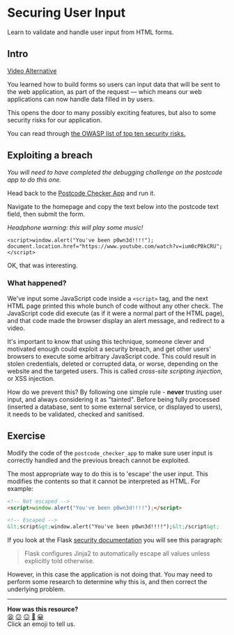 # Securing User Input

Learn to validate and handle user input from HTML forms.

## Intro

[Video Alternative](https://www.youtube.com/watch?v=Z_X8jrbIj-I&t=1460s)

You learned how to build forms so users can input data that will be sent to the
web application, as part of the request — which means our web applications can
now handle data filled in by users.

This opens the door to many possibly exciting features, but also to some
security risks for our application.

You can read through [the OWASP list of top ten security
risks.](https://owasp.org/www-project-top-ten/)

## Exploiting a breach

_You will need to have completed the debugging challenge on the postcode app to
do this one._

Head back to the [Postcode Checker
App](../projects_to_debug/postcode_checker_app) and run it.

Navigate to the homepage and copy the text below into the postcode text field,
then submit the form.

_Headphone warning: this will play some music!_

```
<script>window.alert("You've been p0wn3d!!!!"); document.location.href="https://www.youtube.com/watch?v=ium0cPBkCRU";</script>
```

OK, that was interesting.

### What happened?

We've input some JavaScript code inside a `<script>` tag, and the next HTML page
printed this whole bunch of code without any other check. The JavaScript code
did execute (as if it were a normal part of the HTML page), and that code made
the browser display an alert message, and redirect to a video.

It's important to know that using this technique, someone clever and motivated
enough could exploit a security breach, and get other users' browsers to execute
some arbitrary JavaScript code. This could result in stolen credentials, deleted
or corrupted data, or worse, depending on the website and the targeted users.
This is called _cross-site scripting injection_, or XSS injection.

How do we prevent this? By following one simple rule - **never** trusting user
input, and always considering it as "tainted". Before being fully processed
(inserted a database, sent to some external service, or displayed to users), it
needs to be validated, checked and sanitised.

## Exercise

Modify the code of the `postcode_checker_app` to make sure user input is
correctly handled and the previous breach cannot be exploited. 

The most appropriate way to do this is to 'escape' the user input. This modifies
the contents so that it cannot be interpreted as HTML. For example:

```html
<!-- Not escaped -->
<script>window.alert("You've been p0wn3d!!!!");</script>

<!-- Escaped -->
&lt;script&gt;window.alert("You've been p0wn3d!!!!");&lt;/script&gt;
```

If you look at the Flask [security
documentation](https://flask.palletsprojects.com/en/2.2.x/security/) you will
see this paragraph:

> Flask configures Jinja2 to automatically escape all values unless explicitly
> told otherwise.

However, in this case the application is not doing that. You may need to perform
some research to determine why this is, and then correct the underlying problem.


<!-- BEGIN GENERATED SECTION DO NOT EDIT -->

---

**How was this resource?**  
[😫](https://airtable.com/shrUJ3t7KLMqVRFKR?prefill_Repository=makersacademy%2Fweb-applications-in-python&prefill_File=html_challenges%2F06_securing_user_input.md&prefill_Sentiment=😫) [😕](https://airtable.com/shrUJ3t7KLMqVRFKR?prefill_Repository=makersacademy%2Fweb-applications-in-python&prefill_File=html_challenges%2F06_securing_user_input.md&prefill_Sentiment=😕) [😐](https://airtable.com/shrUJ3t7KLMqVRFKR?prefill_Repository=makersacademy%2Fweb-applications-in-python&prefill_File=html_challenges%2F06_securing_user_input.md&prefill_Sentiment=😐) [🙂](https://airtable.com/shrUJ3t7KLMqVRFKR?prefill_Repository=makersacademy%2Fweb-applications-in-python&prefill_File=html_challenges%2F06_securing_user_input.md&prefill_Sentiment=🙂) [😀](https://airtable.com/shrUJ3t7KLMqVRFKR?prefill_Repository=makersacademy%2Fweb-applications-in-python&prefill_File=html_challenges%2F06_securing_user_input.md&prefill_Sentiment=😀)  
Click an emoji to tell us.

<!-- END GENERATED SECTION DO NOT EDIT -->
